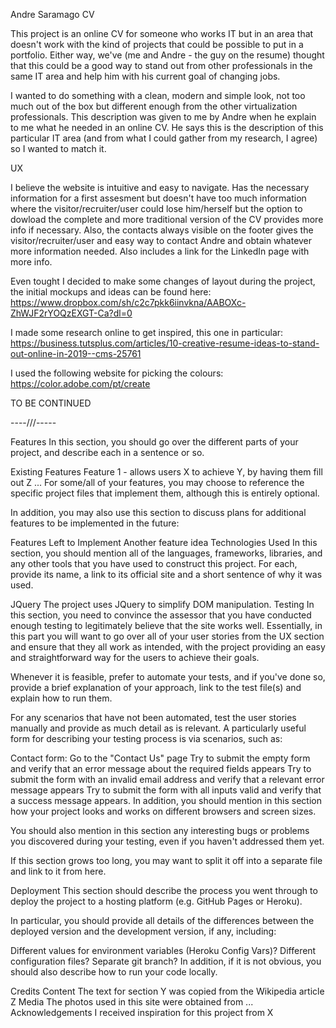 Andre Saramago CV

This project is an online CV for someone who works IT but in an area that doesn't work with the kind of projects that could be possible to put in a portfolio. Either way, we've 
(me and Andre - the guy on the resume) thought that this could be a good way to stand out from other professionals in the same IT area and help him with his current goal of changing jobs.

I wanted to do something with a clean, modern and simple look, not too much out of the box but different enough from the other virtualization professionals. This description was given to me
by Andre when he explain to me what he needed in an online CV. He says this is the description of this particular IT area (and from what I could gather from my research, I agree) so I wanted to
match it.

UX

I believe the website is intuitive and easy to navigate. Has the necessary information for a first assesment but doesn't have too much information where the visitor/recruiter/user could lose him/herself but the option to dowload the complete and more
traditional version of the CV provides more info if necessary. Also, the contacts always visible on the footer gives the visitor/recruiter/user and easy way to contact Andre and obtain whatever
more information needed. Also includes a link for the LinkedIn page with more info.

Even tought I decided to make some changes of layout during the project, the initial mockups and ideas can be found here: https://www.dropbox.com/sh/c2c7pkk6iinvkna/AABOXc-ZhWJF2rYOQzEXGT-Ca?dl=0

I made some research online to get inspired, this one in particular:
https://business.tutsplus.com/articles/10-creative-resume-ideas-to-stand-out-online-in-2019--cms-25761

I used the following website for picking the colours: 
https://color.adobe.com/pt/create



TO BE CONTINUED


----///-----

Features
In this section, you should go over the different parts of your project, and describe each in a sentence or so.

Existing Features
Feature 1 - allows users X to achieve Y, by having them fill out Z
...
For some/all of your features, you may choose to reference the specific project files that implement them, although this is entirely optional.

In addition, you may also use this section to discuss plans for additional features to be implemented in the future:

Features Left to Implement
Another feature idea
Technologies Used
In this section, you should mention all of the languages, frameworks, libraries, and any other tools that you have used to construct this project. For each, provide its name, a link to its official site and a short sentence of why it was used.

JQuery
The project uses JQuery to simplify DOM manipulation.
Testing
In this section, you need to convince the assessor that you have conducted enough testing to legitimately believe that the site works well. Essentially, in this part you will want to go over all of your user stories from the UX section and ensure that they all work as intended, with the project providing an easy and straightforward way for the users to achieve their goals.

Whenever it is feasible, prefer to automate your tests, and if you've done so, provide a brief explanation of your approach, link to the test file(s) and explain how to run them.

For any scenarios that have not been automated, test the user stories manually and provide as much detail as is relevant. A particularly useful form for describing your testing process is via scenarios, such as:

Contact form:
Go to the "Contact Us" page
Try to submit the empty form and verify that an error message about the required fields appears
Try to submit the form with an invalid email address and verify that a relevant error message appears
Try to submit the form with all inputs valid and verify that a success message appears.
In addition, you should mention in this section how your project looks and works on different browsers and screen sizes.

You should also mention in this section any interesting bugs or problems you discovered during your testing, even if you haven't addressed them yet.

If this section grows too long, you may want to split it off into a separate file and link to it from here.

Deployment
This section should describe the process you went through to deploy the project to a hosting platform (e.g. GitHub Pages or Heroku).

In particular, you should provide all details of the differences between the deployed version and the development version, if any, including:

Different values for environment variables (Heroku Config Vars)?
Different configuration files?
Separate git branch?
In addition, if it is not obvious, you should also describe how to run your code locally.

Credits
Content
The text for section Y was copied from the Wikipedia article Z
Media
The photos used in this site were obtained from ...
Acknowledgements
I received inspiration for this project from X